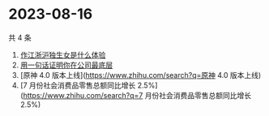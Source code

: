 # 2023-08-16

共 4 条

<!-- BEGIN ZHIHUSEARCH -->
<!-- 最后更新时间 Wed Aug 16 2023 15:06:32 GMT+0800 (China Standard Time) -->
1. [作江浙沪独生女是什么体验](https://www.zhihu.com/search?q=作江浙沪独生女是什么体验)
1. [用一句话证明你在公司最底层](https://www.zhihu.com/search?q=用一句话证明你在公司最底层)
1. [原神 4.0 版本上线](https://www.zhihu.com/search?q=原神 4.0 版本上线)
1. [7 月份社会消费品零售总额同比增长 2.5%](https://www.zhihu.com/search?q=7 月份社会消费品零售总额同比增长 2.5%)
<!-- END ZHIHUSEARCH -->
